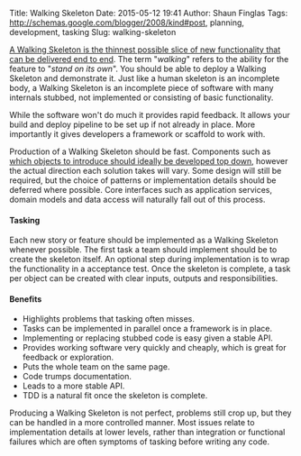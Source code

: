 Title: Walking Skeleton
Date: 2015-05-12 19:41
Author: Shaun Finglas
Tags: http://schemas.google.com/blogger/2008/kind#post, planning, development, tasking
Slug: walking-skeleton

[A Walking Skeleton is the thinnest possible slice of new functionality
that can be delivered end to
end](http://alistair.cockburn.us/Walking+skeleton). The term "*walking*"
refers to the ability for the feature to "*stand on its own*". You
should be able to deploy a Walking Skeleton and demonstrate it. Just
like a human skeleton is an incomplete body, a Walking Skeleton is an
incomplete piece of software with many internals stubbed, not
implemented or consisting of basic functionality.

While the software won't do much it provides rapid feedback. It allows
your build and deploy pipeline to be set up if not already in place.
More importantly it gives developers a framework or scaffold to work
with.

Production of a Walking Skeleton should be fast. Components such as
[which objects to introduce should ideally be developed top
down](http://blog.shaunfinglas.co.uk/2014/02/top-down-vs-bottom-up.html),
however the actual direction each solution takes will vary. Some design
will still be required, but the choice of patterns or implementation
details should be deferred where possible. Core interfaces such as
application services, domain models and data access will naturally fall
out of this process.

#### Tasking

Each new story or feature should be implemented as a Walking Skeleton
whenever possible. The first task a team should implement should be to
create the skeleton itself. An optional step during implementation is to
wrap the functionality in a acceptance test. Once the skeleton is
complete, a task per object can be created with clear inputs, outputs
and responsibilities.

#### Benefits

-   Highlights problems that tasking often misses.
-   Tasks can be implemented in parallel once a framework is in place.
-   Implementing or replacing stubbed code is easy given a stable API.
-   Provides working software very quickly and cheaply, which is great
    for feedback or exploration.
-   Puts the whole team on the same page.
-   Code trumps documentation.
-   Leads to a more stable API.
-   TDD is a natural fit once the skeleton is complete.

Producing a Walking Skeleton is not perfect, problems still crop up, but
they can be handled in a more controlled manner. Most issues relate to
implementation details at lower levels, rather than integration or
functional failures which are often symptoms of tasking before writing
any code.

</p>

